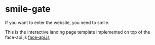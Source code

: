 # smile-gate
If you want to enter the website, you need to smile.

This is the interactive landing page template implemented on top of the face-api.js
[face-api.js](https://github.com/justadudewhohacks/face-api.js)
